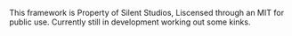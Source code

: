 This framework is Property of Silent Studios,
Liscensed through an MIT for public use.
Currently still in development working out some kinks.
